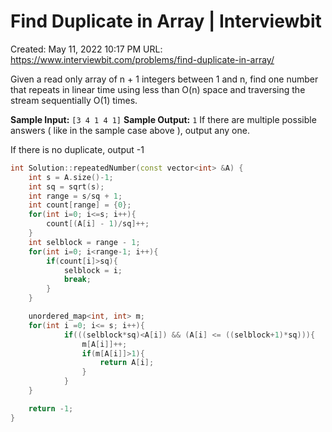 # Find Duplicate in Array | Interviewbit

Created: May 11, 2022 10:17 PM
URL: https://www.interviewbit.com/problems/find-duplicate-in-array/

Given a read only array of n + 1 integers between 1 and n, find one number that repeats in linear time using less than O(n) space and traversing the stream sequentially O(1) times.

**Sample Input:** 
`[3 4 1 4 1]`
 **Sample Output:** 
`1`
 If there are multiple possible answers ( like in the sample case above ), output any one.

If there is no duplicate, output -1

```cpp
int Solution::repeatedNumber(const vector<int> &A) {
    int s = A.size()-1;
    int sq = sqrt(s);
    int range = s/sq + 1;
    int count[range] = {0};
    for(int i=0; i<=s; i++){
        count[(A[i] - 1)/sq]++;
    }
    int selblock = range - 1;
    for(int i=0; i<range-1; i++){
        if(count[i]>sq){
            selblock = i;
            break;
        }
    }

    unordered_map<int, int> m;
    for(int i =0; i<= s; i++){
            if(((selblock*sq)<A[i]) && (A[i] <= ((selblock+1)*sq))){
                m[A[i]]++;
                if(m[A[i]]>1){
                    return A[i];
                }
            }
    }

    return -1;
}
```